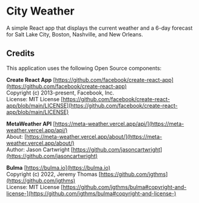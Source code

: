 # City Weather

A simple React app that displays the current weather and a 6-day forecast for Salt Lake City, Boston, Nashville, and New Orleans.

## Credits

This application uses the following Open Source components:

__Create React App__ [https://github.com/facebook/create-react-app](https://github.com/facebook/create-react-app)  
Copyright (c) 2013-present, Facebook, Inc.  
License: MIT License [https://github.com/facebook/create-react-app/blob/main/LICENSE](https://github.com/facebook/create-react-app/blob/main/LICENSE)  

__MetaWeather API__ [https://meta-weather.vercel.app/api/](https://meta-weather.vercel.app/api/)  
About: [https://meta-weather.vercel.app/about/](https://meta-weather.vercel.app/about/)  
Author: Jason Cartwright [https://github.com/jasoncartwright](https://github.com/jasoncartwright)  

__Bulma__ [https://bulma.io](https://bulma.io)  
Copyright (c) 2022, Jeremy Thomas [https://github.com/jgthms](https://github.com/jgthms)  
License: MIT License [https://github.com/jgthms/bulma#copyright-and-license-](https://github.com/jgthms/bulma#copyright-and-license-)  